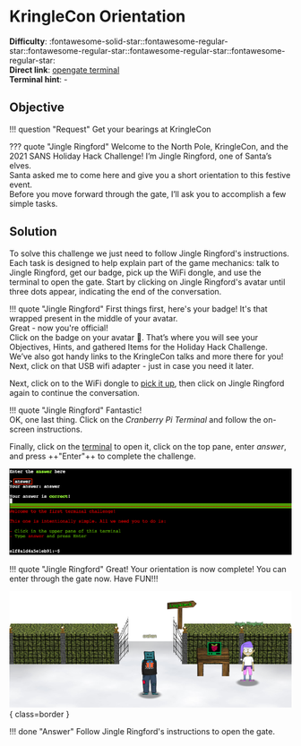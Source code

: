 # KringleCon Orientation

**Difficulty**: :fontawesome-solid-star::fontawesome-regular-star::fontawesome-regular-star::fontawesome-regular-star::fontawesome-regular-star:<br/>
**Direct link**: [opengate terminal](https://docker2021.kringlecon.com/?challenge=opengate&id=a6d935b4-bd4d-4f29-8e66-96a5215a2cd5)<br/>
**Terminal hint**: -


## Objective

!!! question "Request"
    Get your bearings at KringleCon

??? quote "Jingle Ringford"
    Welcome to the North Pole, KringleCon, and the 2021 SANS Holiday Hack Challenge! I’m Jingle Ringford, one of Santa’s elves.<br/>
    Santa asked me to come here and give you a short orientation to this festive event.<br/>
    Before you move forward through the gate, I’ll ask you to accomplish a few simple tasks.


## Solution

To solve this challenge we just need to follow Jingle Ringford's instructions. Each task is designed to help explain part of the game mechanics: talk to Jingle Ringford, get our badge, pick up the WiFi dongle, and use the terminal to open the gate. Start by clicking on Jingle Ringford's avatar until three dots appear, indicating the end of the conversation.

!!! quote "Jingle Ringford"
    First things first, here's your badge! It's that wrapped present in the middle of your avatar.<br/>
    Great - now you're official!<br/>
    Click on the badge on your avatar 🎁. That’s where you will see your Objectives, Hints, and gathered Items for the Holiday Hack Challenge.<br/>
    We’ve also got handy links to the KringleCon talks and more there for you!<br/>
    Next, click on that USB wifi adapter - just in case you need it later.

Next, click on to the WiFi dongle to [pick it up](https://2021.kringlecon.com/badge?section=item), then click on Jingle Ringford again to continue the conversation.

!!! quote "Jingle Ringford"
    Fantastic!<br/>
    OK, one last thing. Click on the *Cranberry Pi Terminal* and follow the on-screen instructions.

Finally, click on the [terminal](https://docker2021.kringlecon.com/?challenge=opengate&id=a6d935b4-bd4d-4f29-8e66-96a5215a2cd5) to open it, click on the top pane, enter *answer*, and press ++"Enter"++ to complete the challenge.

![Terminal answer](../img/objectives/o1/the_answer_is_answer.png)

!!! quote "Jingle Ringford"
    Great! Your orientation is now complete! You can enter through the gate now. Have FUN!!!

![Open gate](../img/objectives/o1/open_gate.png){ class=border }

!!! done "Answer"
    Follow Jingle Ringford's instructions to open the gate.
